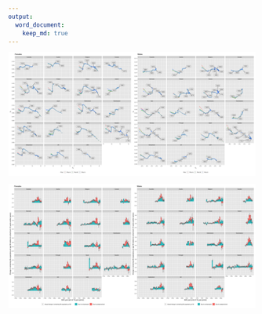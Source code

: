 ```yaml
---
output:
  word_document:
    keep_md: true
---
```






![](figureS1-S2_files/figure-docx/FigS1-1.png)<!-- -->

![](figureS1-S2_files/figure-docx/FigS2-1.png)<!-- -->

